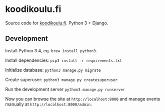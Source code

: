 # koodikoulu.fi

Source code for [koodikoulu.fi](http://koodikoulu.fi/). Python 3 + Django.

Development
-----------

Install Python 3.4, eg. `brew install python3`.

Install dependencies:
`pip3 install -r requirements.txt`

Initialize database:
`python3 manage.py migrate`

Create superuser:
`python3 manage.py createsuperuser`

Run the development server
`python3 manage.py runserver`

Now you can browse the site at `http://localhost:8000` and manage events manually at `http://localhost:8000/admin`.